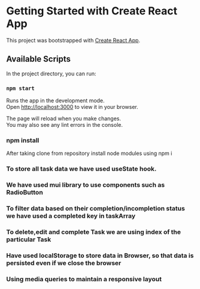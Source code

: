 # Getting Started with Create React App

This project was bootstrapped with [Create React App](https://github.com/facebook/create-react-app).

## Available Scripts

In the project directory, you can run:

### `npm start`

Runs the app in the development mode.\
Open [http://localhost:3000](http://localhost:3000) to view it in your browser.

The page will reload when you make changes.\
You may also see any lint errors in the console.

### npm install

After taking clone from repository install node modules using npm i

### To store all task data we have used useState hook.

### We have used mui library to use components such as RadioButton

### To filter data based on their completion/incompletion status we have used a completed key in taskArray

### To delete,edit and complete Task we are using index of the particular Task

### Have used localStorage to store data in Browser, so that data is persisted even if we close the browser

### Using media queries to maintain a responsive layout
